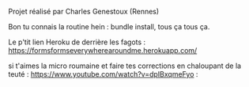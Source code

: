 Projet réalisé par Charles Genestoux (Rennes)


Bon tu connais la routine hein : bundle install, tous ça tous ça. 


Le p'tit lien Heroku de derrière les fagots   : https://formsformseverywherearoundme.herokuapp.com/

si t'aimes la micro roumaine et faire tes corrections en chaloupant de la teuté : https://www.youtube.com/watch?v=dpIBxqmeFyo : 
